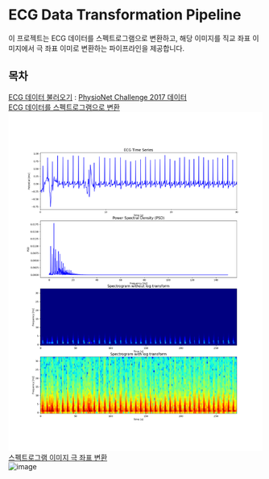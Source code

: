 # ECG Data Transformation Pipeline

이 프로젝트는 ECG 데이터를 스펙트로그램으로 변환하고, 해당 이미지를 직교 좌표 이미지에서 극 좌표 이미로 변환하는 파이프라인을 제공합니다.

## 목차
[ECG 데이터 불러오기](#ecg-데이터-불러오기) : 
[PhysioNet Challenge 2017 데이터](https://physionet.org/content/challenge-2017/1.0.0/)
<br>
[ECG 데이터를 스펙트로그램으로 변환](#ecg-데이터를-스펙트로그램으로-변환)<br>
![(./images/spectrogram_polar_transform.png)](https://github.com/hepsdata/ECG_Classification/blob/main/sample/A00001_monitor.png?raw=true)<br>
[스펙트로그램 이미지 극 좌표 변환](#스펙트로그램-이미지-극-좌표-변환)<br>
![image](https://github.com/hepsdata/ECG_Classification/assets/100850547/9e2be28d-2664-4173-8463-ab6feed6d697)
